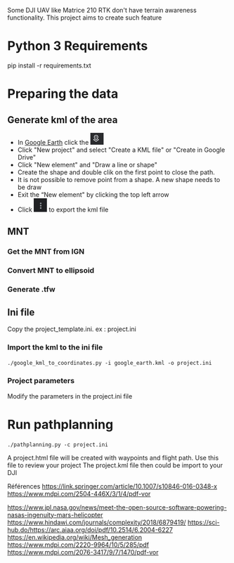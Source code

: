Some DJI UAV like Matrice 210 RTK don't have terrain awareness functionality. This project aims to create such feature

# Python 3 Requirements
pip install -r requirements.txt

# Preparing the data
## Generate kml of the area
* In [Google Earth](https://earth.google.com/web/) click the <img src="img/google_earth_project.png" width="30"/>
* Click "New project" and select "Create a KML file" or "Create in Google Drive"
* Click "New element" and "Draw a line or shape"
* Create the shape and double clik on the first point to close the path. 
* It is not possible to remove point from a shape. A new shape needs to be draw
* Exit the “New element" by clicking the top left arrow
* Click <img src="img/burger.png" width="30"/> to export the kml file

## MNT
### Get the MNT from IGN
### Convert MNT to ellipsoid
### Generate .tfw
## Ini file
Copy the project_template.ini. ex : project.ini
### Import the kml to the ini file
```./google_kml_to_coordinates.py -i google_earth.kml -o project.ini```
### Project parameters
Modify the parameters in the project.ini file
# Run pathplanning
 ```./pathplanning.py -c project.ini```
 
A project.html file will be created with waypoints and flight path. Use this file to review your project 
The project.kml file then could be import to your DJI 

Références
https://link.springer.com/article/10.1007/s10846-016-0348-x
https://www.mdpi.com/2504-446X/3/1/4/pdf-vor

https://www.jpl.nasa.gov/news/meet-the-open-source-software-powering-nasas-ingenuity-mars-helicopter
https://www.hindawi.com/journals/complexity/2018/6879419/
https://sci-hub.do/https://arc.aiaa.org/doi/pdf/10.2514/6.2004-6227
https://en.wikipedia.org/wiki/Mesh_generation
https://www.mdpi.com/2220-9964/10/5/285/pdf
https://www.mdpi.com/2076-3417/9/7/1470/pdf-vor
